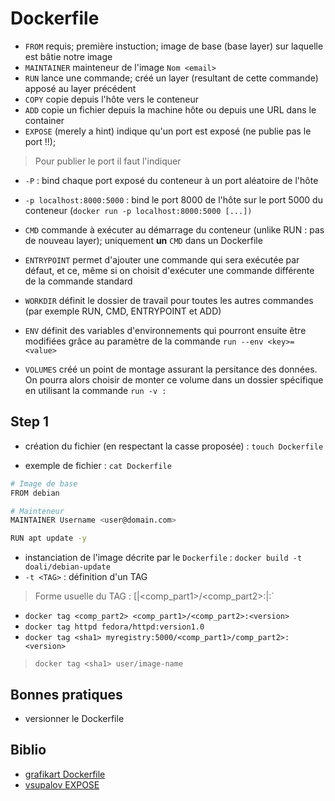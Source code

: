 # Dockerfile

- `FROM` requis; première instuction; image de base (base layer) sur laquelle est bâtie notre image
- `MAINTAINER` mainteneur de l'image  `Nom <email>`
- `RUN` lance une commande; créé un layer (resultant de cette commande) apposé au layer précédent
- `COPY` copie depuis l'hôte vers le conteneur
- `ADD` copie un fichier depuis la machine hôte ou depuis une URL dans le container
- `EXPOSE` (merely a hint) indique qu'un port est exposé (ne publie pas le port !!); 

> Pour publier le port il faut l'indiquer

  - `-P` : bind chaque port exposé du conteneur à un port aléatoire de l'hôte
  - `-p localhost:8000:5000` : bind le port 8000 de l'hôte sur le port 5000 du conteneur (`docker run -p localhost:8000:5000 [...])`

- `CMD` commande à exécuter au démarrage du conteneur (unlike RUN : pas de nouveau layer); uniquement **un** `CMD` dans un Dockerfile
- `ENTRYPOINT` permet d'ajouter une commande qui sera exécutée par défaut, et ce, même si on choisit d'exécuter une commande différente de la commande standard
- `WORKDIR` définit le dossier de travail pour toutes les autres commandes (par exemple RUN, CMD, ENTRYPOINT et ADD)
- `ENV` définit des variables d'environnements qui pourront ensuite être modifiées grâce au paramètre de la commande `run --env <key>=<value>`
- `VOLUMES` créé un point de montage assurant la persitance des données. On pourra alors choisir de monter ce volume dans un dossier spécifique en utilisant la commande `run -v :`

## Step 1

- création du fichier (en respectant la casse proposée) : `touch Dockerfile`

- exemple de fichier : `cat Dockerfile`

```bash
# Image de base
FROM debian

# Mainteneur
MAINTAINER Username <user@domain.com>

RUN apt update -y
```

- instanciation de l'image décrite par le `Dockerfile` : `docker build -t doali/debian-update`
- `-t <TAG>` : définition d'un TAG

> Forme usuelle du TAG : [<component>|<comp_part1>/<comp_part2>:<version>|<registry>:<port>`

- `docker tag <comp_part2> <comp_part1>/<comp_part2>:<version>`
- `docker tag httpd fedora/httpd:version1.0`
- `docker tag <sha1> myregistry:5000/<comp_part1>/comp_part2>:<version>`

> `docker tag <sha1> user/image-name`

## Bonnes pratiques

- versionner le Dockerfile

## Biblio

- [grafikart Dockerfile](https://www.grafikart.fr/tutoriels/Dockerfile-636)
- [vsupalov EXPOSE](https://vsupalov.com/docker-expose-ports/)
